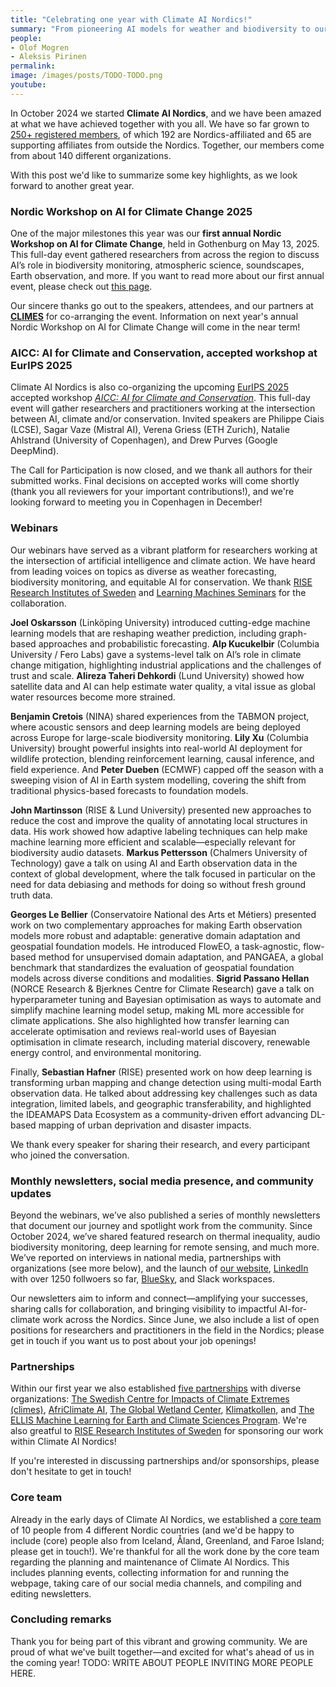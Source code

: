```yaml
---
title: "Celebrating one year with Climate AI Nordics!"
summary: "From pioneering AI models for weather and biodiversity to our first Nordic Workshop on AI for Climate Change, the Climate AI Nordics community has grown and thrived throughout its first year of existance. Here's a look back at key events and milestones from the first year."
people: 
- Olof Mogren
- Aleksis Pirinen
permalink:
image: /images/posts/TODO-TODO.png
youtube:
---
```


In October 2024 we started **Climate AI Nordics**, and we have been amazed at what we have achieved together with you all. We have so far grown to [250+ registered members](https://climateainordics.com/people/), of which 192 are Nordics-affiliated and 65 are supporting affiliates from outside the Nordics. Together, our members come from about 140 different organizations.

With this post we'd like to summarize some key highlights, as we look forward to another great year.

### Nordic Workshop on AI for Climate Change 2025

One of the major milestones this year was our **first annual Nordic Workshop on AI for Climate Change**, held in Gothenburg on May 13, 2025. This full-day event gathered researchers from across the region to discuss AI’s role in biodiversity monitoring, atmospheric science, soundscapes, Earth observation, and more. If you want to read more about our first annual event, please check out [this page](https://climateainordics.com/news/2025-05-20-nordic-workshop/).

Our sincere thanks go out to the speakers, attendees, and our partners at [**CLIMES**](https://www.climes.se/) for co-arranging the event. Information on next year's annual Nordic Workshop on AI for Climate Change will come in the near term!

### AICC: AI for Climate and Conservation, accepted workshop at EurIPS 2025

Climate AI Nordics is also co-organizing the upcoming [EurIPS 2025](https://eurips.cc/) accepted workshop [_AICC: AI for Climate and Conservation_](https://sites.google.com/g.harvard.edu/aicceurips). This full-day event will gather researchers and practitioners working at the intersection between AI, climate and/or conservation. Invited speakers are Philippe Ciais (LCSE), Sagar Vaze (Mistral AI), Verena Griess (ETH Zurich), Natalie Ahlstrand (University of Copenhagen), and Drew Purves (Google DeepMind).

The Call for Participation is now closed, and we thank all authors for their submitted works. Final decisions on accepted works will come shortly (thank you all reviewers for your important contributions!), and we're looking forward to meeting you in Copenhagen in December!

### Webinars

Our webinars have served as a vibrant platform for researchers working at the intersection of artificial intelligence and climate action. We have heard from leading voices on topics as diverse as weather forecasting, biodiversity monitoring, and equitable AI for conservation. We thank [RISE Research Institutes of Sweden](https://www.ri.se/en) and [Learning Machines Seminars](https://www.ri.se/en/expertise-areas/educations/learning-machines-seminars) for the collaboration.

**Joel Oskarsson** (Linköping University) introduced cutting-edge machine learning models that are reshaping weather prediction, including graph-based approaches and probabilistic forecasting. **Alp Kucukelbir** (Columbia University / Fero Labs) gave a systems-level talk on AI’s role in climate change mitigation, highlighting industrial applications and the challenges of trust and scale. **Alireza Taheri Dehkordi** (Lund University) showed how satellite data and AI can help estimate water quality, a vital issue as global water resources become more strained.

**Benjamin Cretois** (NINA) shared experiences from the TABMON project, where acoustic sensors and deep learning models are being deployed across Europe for large-scale biodiversity monitoring. **Lily Xu** (Columbia University) brought powerful insights into real-world AI deployment for wildlife protection, blending reinforcement learning, causal inference, and field experience. And **Peter Dueben** (ECMWF) capped off the season with a sweeping vision of AI in Earth system modelling, covering the shift from traditional physics-based forecasts to foundation models.

**John Martinsson** (RISE & Lund University) presented new approaches to reduce the cost and improve the quality of annotating local structures in data. His work showed how adaptive labeling techniques can help make machine learning more efficient and scalable—especially relevant for biodiversity audio datasets. **Markus Pettersson** (Chalmers University of Technology) gave a talk on using AI and Earth observation data in the context of global development, where the talk focused in particular on the need for data debiasing and methods for doing so without fresh ground truth data.

**Georges Le Bellier** (Conservatoire National des Arts et Métiers) presented work on two complementary approaches for making Earth observation models more robust and adaptable: generative domain adaptation and geospatial foundation models. He introduced FlowEO, a task-agnostic, flow-based method for unsupervised domain adaptation, and PANGAEA, a global benchmark that standardizes the evaluation of geospatial foundation models across diverse conditions and modalities. **Sigrid Passano Hellan** (NORCE Research & Bjerknes Centre for Climate Research) gave a talk on hyperparameter tuning and Bayesian optimisation as ways to automate and simplify machine learning model setup, making ML more accessible for climate applications. She also highlighted how transfer learning can accelerate optimisation and reviews real-world uses of Bayesian optimisation in climate research, including material discovery, renewable energy control, and environmental monitoring.

Finally, **Sebastian Hafner** (RISE) presented work on how deep learning is transforming urban mapping and change detection using multi-modal Earth observation data. He talked about addressing key challenges such as data integration, limited labels, and geographic transferability, and highlighted the IDEAMAPS Data Ecosystem as a community-driven effort advancing DL-based mapping of urban deprivation and disaster impacts.

We thank every speaker for sharing their research, and every participant who joined the conversation.

### Monthly newsletters, social media presence, and community updates

Beyond the webinars, we’ve also published a series of monthly newsletters that document our journey and spotlight work from the community. Since October 2024, we’ve shared featured research on thermal inequality, audio biodiversity monitoring, deep learning for remote sensing, and much more. We’ve reported on interviews in national media, partnerships with organizations (see more below), and the launch of [our website](https://climateainordics.com/), [LinkedIn](https://www.linkedin.com/company/climate-ai-nordics/) with over 1250 follwoers so far, [BlueSky](https://bsky.app/profile/climateainordics.com), and Slack workspaces.

Our newsletters aim to inform and connect—amplifying your successes, sharing calls for collaboration, and bringing visibility to impactful AI-for-climate work across the Nordics. Since June, we also include a list of open positions for researchers and practitioners in the field in the Nordics; please get in touch if you want us to post about your job openings!

### Partnerships
Within our first year we also established [five partnerships](https://climateainordics.com/partners/) with diverse organizations: [The Swedish Centre for Impacts of Climate Extremes (climes)](https://www.climes.se/), [AfriClimate AI](https://africlimate.ai/), [The Global Wetland Center](https://globalwetlandcenter.ku.dk/), [Klimatkollen](https://klimatkollen.se/en/), and [The ELLIS Machine Learning for Earth and Climate Sciences Program](https://ellis.eu/programs/machine-learning-for-earth-and-climate-sciences). We're also greatful to [RISE Research Institutes of Sweden](https://www.ri.se/en) for sponsoring our work within Climate AI Nordics! 

If you're interested in discussing partnerships and/or sponsorships, please don't hesitate to get in touch!

### Core team
Already in the early days of Climate AI Nordics, we established a [core team](https://climateainordics.com/about/) of 10 people from 4 different Nordic countries (and we'd be happy to include (core) people also from Iceland, Åland, Greenland, and Faroe Island; please get in touch!). We're thankful for all the work done by the core team regarding the planning and maintenance of Climate AI Nordics. This includes planning events, collecting information for and running the webpage, taking care of our social media channels, and compiling and editing newsletters. 

### Concluding remarks
Thank you for being part of this vibrant and growing community. We are proud of what we've built together—and excited for what's ahead of us in the coming year!
TODO: WRITE ABOUT PEOPLE INVITING MORE PEOPLE HERE.
